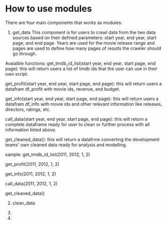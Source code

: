 # How to use modules
There are four main components that works as modules:
1. get_data
This component is for users to crawl data from the two data sources based on their defined parameters: start year, end year, start page, and end page. Years are used for the movie release range and pages are used to define how many pages of resutls the crawler should go through.

Avaialble functions:
get_tmdb_id_list(start year, end year, start page, end page):
this will return users a list of tmdb ids that the user can use in their own script.

get_profit(start year, end year, start page, end page):
this will return users a datafram df_profit with movie ids, revenue, and budget.

get_info(start year, end year, start page, end page):
this will return users a datafram df_info with movie ids and other relevant information like releases, directors, ratings, etc.

call_data(start year, end year, start page, end page):
this will return a complete dataframe ready for user to clean or further process with all information listed above.

get_cleaned_data():
this will return a datafrme converting the development teams' own cleaned data ready for analysis and modelling.

sample:
get_tmdb_id_list(2011, 2012, 1, 2)

get_profit(2011, 2012, 1, 2)

get_info(2011, 2012, 1, 2)

call_data(2011, 2012, 1, 2)

get_cleaned_data()


2. clean_data

3.

4.

